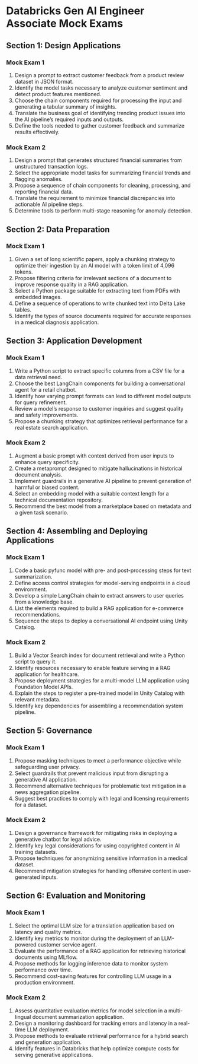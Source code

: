 # Databricks Gen AI Engineer Associate Mock Exams

## Section 1: Design Applications

### Mock Exam 1

1. Design a prompt to extract customer feedback from a product review dataset in JSON format.
2. Identify the model tasks necessary to analyze customer sentiment and detect product features mentioned.
3. Choose the chain components required for processing the input and generating a tabular summary of insights.
4. Translate the business goal of identifying trending product issues into the AI pipeline’s required inputs and outputs.
5. Define the tools needed to gather customer feedback and summarize results effectively.

### Mock Exam 2
1. Design a prompt that generates structured financial summaries from unstructured transaction logs.
2. Select the appropriate model tasks for summarizing financial trends and flagging anomalies.
3. Propose a sequence of chain components for cleaning, processing, and reporting financial data.
4. Translate the requirement to minimize financial discrepancies into actionable AI pipeline steps.
5. Determine tools to perform multi-stage reasoning for anomaly detection.

## Section 2: Data Preparation

### Mock Exam 1

1. Given a set of long scientific papers, apply a chunking strategy to optimize their ingestion by an AI model with a token limit of 4,096 tokens.
2. Propose filtering criteria for irrelevant sections of a document to improve response quality in a RAG application.
3. Select a Python package suitable for extracting text from PDFs with embedded images.
4. Define a sequence of operations to write chunked text into Delta Lake tables.
5. Identify the types of source documents required for accurate responses in a medical diagnosis application.


## Section 3: Application Development

### Mock Exam 1

1. Write a Python script to extract specific columns from a CSV file for a data retrieval need.
2. Choose the best LangChain components for building a conversational agent for a retail chatbot.
3. Identify how varying prompt formats can lead to different model outputs for query refinement.
4. Review a model’s response to customer inquiries and suggest quality and safety improvements.
5. Propose a chunking strategy that optimizes retrieval performance for a real estate search application.

### Mock Exam 2

1. Augment a basic prompt with context derived from user inputs to enhance query specificity.
2. Create a metaprompt designed to mitigate hallucinations in historical document analysis.
3. Implement guardrails in a generative AI pipeline to prevent generation of harmful or biased content.
4. Select an embedding model with a suitable context length for a technical documentation repository.
5. Recommend the best model from a marketplace based on metadata and a given task scenario.


## Section 4: Assembling and Deploying Applications

### Mock Exam 1

1. Code a basic pyfunc model with pre- and post-processing steps for text summarization.
2. Define access control strategies for model-serving endpoints in a cloud environment.
3. Develop a simple LangChain chain to extract answers to user queries from a knowledge base.
4. List the elements required to build a RAG application for e-commerce recommendations.
5. Sequence the steps to deploy a conversational AI endpoint using Unity Catalog.

### Mock Exam 2

1. Build a Vector Search index for document retrieval and write a Python script to query it.
2. Identify resources necessary to enable feature serving in a RAG application for healthcare.
3. Propose deployment strategies for a multi-model LLM application using Foundation Model APIs.
4. Explain the steps to register a pre-trained model in Unity Catalog with relevant metadata.
5. Identify key dependencies for assembling a recommendation system pipeline.


## Section 5: Governance

### Mock Exam 1

1. Propose masking techniques to meet a performance objective while safeguarding user privacy.
2. Select guardrails that prevent malicious input from disrupting a generative AI application.
3. Recommend alternative techniques for problematic text mitigation in a news aggregation pipeline.
4. Suggest best practices to comply with legal and licensing requirements for a dataset.

### Mock Exam 2

1. Design a governance framework for mitigating risks in deploying a generative chatbot for legal advice.
2. Identify key legal considerations for using copyrighted content in AI training datasets.
3. Propose techniques for anonymizing sensitive information in a medical dataset.
4. Recommend mitigation strategies for handling offensive content in user-generated inputs.


## Section 6: Evaluation and Monitoring

### Mock Exam 1

1. Select the optimal LLM size for a translation application based on latency and quality metrics.
2. Identify key metrics to monitor during the deployment of an LLM-powered customer service agent.
3. Evaluate the performance of a RAG application for retrieving historical documents using MLflow.
4. Propose methods for logging inference data to monitor system performance over time.
5. Recommend cost-saving features for controlling LLM usage in a production environment.

### Mock Exam 2

1. Assess quantitative evaluation metrics for model selection in a multi-lingual document summarization application.
2. Design a monitoring dashboard for tracking errors and latency in a real-time LLM deployment.
3. Propose methods to evaluate retrieval performance for a hybrid search and generation application.
4. Identify features in Databricks that help optimize compute costs for serving generative applications.
